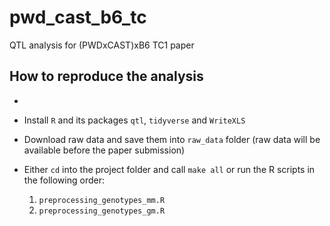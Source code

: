 # pwd_cast_b6_tc
QTL analysis for (PWDxCAST)xB6 TC1 paper

## How to reproduce the analysis

 *  
 * Install `R` and its packages `qtl`, `tidyverse` and `WriteXLS`
 * Download raw data and save them into `raw_data` folder (raw data will be available before the paper submission)
 * Either `cd` into the project folder and call `make all` or run the R scripts in the following order:
 
    1. `preprocessing_genotypes_mm.R`
    1. `preprocessing_genotypes_gm.R`

##  